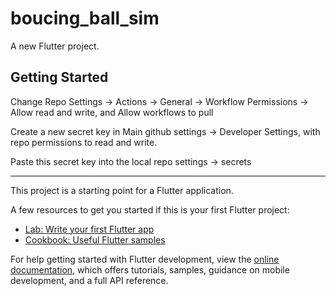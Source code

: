 # boucing_ball_sim

A new Flutter project.

## Getting Started

Change Repo Settings -> Actions -> General -> Workflow Permissions -> Allow read and write, and Allow workflows to pull

Create a new secret key in Main github settings -> Developer Settings, with repo permissions to read and write.

Paste this secret key into the local repo settings -> secrets

---

This project is a starting point for a Flutter application.

A few resources to get you started if this is your first Flutter project:

- [Lab: Write your first Flutter app](https://docs.flutter.dev/get-started/codelab)
- [Cookbook: Useful Flutter samples](https://docs.flutter.dev/cookbook)

For help getting started with Flutter development, view the
[online documentation](https://docs.flutter.dev/), which offers tutorials,
samples, guidance on mobile development, and a full API reference.
